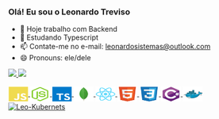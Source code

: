 ### Olá! Eu sou o Leonardo Treviso

- 🔭 Hoje trabalho com Backend
- 🌱 Estudando Typescript
- 📫 Contate-me no e-mail: leonardosistemas@outlook.com
- 😄 Pronouns: ele/dele
<link rel="stylesheet" href="https://cdn.jsdelivr.net/gh/devicons/devicon@v2.12.0/devicon.min.css">
<div>
  <a href="https://github.com/LeonardoSistemas">
  <img height="180em" src="https://github-readme-stats.vercel.app/api?username=LeonardoSistemas&show_icons=true&theme=algolia&include_all_commits=true&count_private=true"/>
  <img height="180em" src="https://github-readme-stats.vercel.app/api/top-langs/?username=LeonardoSistemas&layout=compact&langs_count=7&theme=algolia"/>
</div>
  
 <div style="display: inline_block"><br>
  <img align="center" alt="Leo-Js" height="30" width="40" src="https://raw.githubusercontent.com/devicons/devicon/master/icons/javascript/javascript-plain.svg">
  <img align="center" alt="Leo-NodeJS" height="30" width="40" src="https://raw.githubusercontent.com/devicons/devicon/master/icons/nodejs/nodejs-original.svg">
  <img align="center" alt="Leo-Ts" height="30" width="40" src="https://raw.githubusercontent.com/devicons/devicon/master/icons/typescript/typescript-plain.svg">
  <img align="center" alt="Leo-Redis" height="30" width="40" src="https://raw.githubusercontent.com/devicons/devicon/master/icons/mongodb/mongodb-original.svg">
  <img align="center" alt="Leo-React" height="30" width="40" src="https://raw.githubusercontent.com/devicons/devicon/master/icons/react/react-original.svg">
  <img align="center" alt="Leo-HTML" height="30" width="40" src="https://raw.githubusercontent.com/devicons/devicon/master/icons/html5/html5-original.svg">
  <img align="center" alt="Leo-CSS" height="30" width="40" src="https://raw.githubusercontent.com/devicons/devicon/master/icons/css3/css3-original.svg">  
  <img align="center" alt="Leo-Csharp" height="30" width="40" src="https://raw.githubusercontent.com/devicons/devicon/master/icons/csharp/csharp-original.svg">
  <img align="center" alt="Leo-Docker" height="30" width="40" src="https://raw.githubusercontent.com/devicons/devicon/master/icons/docker/docker-original.svg"> 
  <img align="center" alt="Leo-Kubernets" height="30" width="30" src="https://cdn.iconscout.com/icon/free/png-128/kubernets-283489.png" srcset="https://cdn.iconscout.com/icon/free/png-64/kubernets-283489.png 1x, https://cdn.iconscout.com/icon/free/png-128/kubernets-283489.png 2x" alt="Kubernets Company Brand Icon" loading="lazy" class="thumb_2R-ky">
</div>
 
  ##
 
